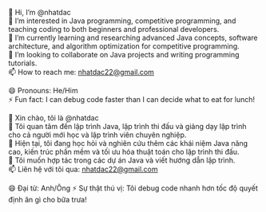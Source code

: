 👋 Hi, I’m @nhatdac  
👀 I’m interested in Java programming, competitive programming, and teaching coding to both beginners and professional developers.  
🌱 I’m currently learning and researching advanced Java concepts, software architecture, and algorithm optimization for competitive programming.  
💞️ I’m looking to collaborate on Java projects and writing programming tutorials.  
📫 How to reach me: nhatdac22@gmail.com

😄 Pronouns: He/Him  
⚡ Fun fact: I can debug code faster than I can decide what to eat for lunch!  

👋 Xin chào, tôi là @nhatdac  
👀 Tôi quan tâm đến lập trình Java, lập trình thi đấu và giảng dạy lập trình cho cả người mới học và lập trình viên chuyên nghiệp.  
🌱 Hiện tại, tôi đang học hỏi và nghiên cứu thêm các khái niệm Java nâng cao, kiến trúc phần mềm và tối ưu hóa thuật toán cho lập trình thi đấu.  
💞️ Tôi muốn hợp tác trong các dự án Java và viết hướng dẫn lập trình.  
📫 Liên hệ với tôi qua: nhatdac22@gmail.com

😄 Đại từ: Anh/Ông 
⚡ Sự thật thú vị: Tôi debug code nhanh hơn tốc độ quyết định ăn gì cho bữa trưa!  
